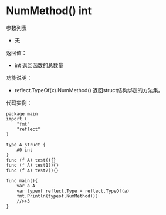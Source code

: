 # NumMethod() int

参数列表

- 无

返回值：

- int 返回函数的总数量

功能说明：

- reflect.TypeOf(x).NumMethod() 返回struct结构绑定的方法集。

代码实例：
	
	package main
	import (
	    "fmt"
	    "reflect"
	)
	
	type A struct {
		A0 int
	}
	func (f A) test(){}
	func (f A) test1(){}
	func (f A) test2(){}
	
	func main(){
		var a A
		var typeof reflect.Type = reflect.TypeOf(a)
		fmt.Println(typeof.NumMethod())
		//>>3
	}

